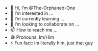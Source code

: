 - 👋 Hi, I’m @The-Orphaned-One
- 👀 I’m interested in ...
- 🌱 I’m currently learning ...
- 💞️ I’m looking to collaborate on ...
- 📫 How to reach me ...
- 😄 Pronouns: Im/Him
- ⚡ Fun fact: im literally him, just that guy

<!---
The-Orphaned-One/The-Orphaned-One is a ✨ special ✨ repository because its `README.md` (this file) appears on your GitHub profile.
You can click the Preview link to take a look at your changes.
--->
